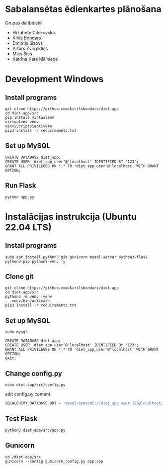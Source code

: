 # Sabalansētas ēdienkartes plānošana
Grupas dalībnieki:
- Elizabete Citskovska
- Kirils Bondars
- Dmitrijs Sizovs
- Artūrs Zvirgzdiņš
- Miks Šics
- Katrīna Kate Mālniece

# Development Windows
## Install programs
```console
git clone https://github.com/kirilsbondars/diet-app
cd diet-app/src
pip install virtualenv
virtualenv venv
venv\Scripts\activate
pip3 install -r requirements.txt
```
## Set up MySQL
```mysql
CREATE DATABASE diet_app;
CREATE USER 'diet_app_user'@'localhost' IDENTIFIED BY '123';
GRANT ALL PRIVILEGES ON *.* TO 'diet_app_user'@'localhost' WITH GRANT OPTION;
```

## Run Flask
```console
python app.py
```

# Instalācijas instrukcija (Ubuntu 22.04 LTS)
## Install programs
```console
sudo apt install python3 git gunicorn mysql-server python3-flask python3-pip python3-venv -y
```
## Clone git
```console
git clone https://github.com/kirilsbondars/diet-app
cd diet-app/src
python3 -m venv .venv
. .venv/bin/activate
pip3 install -r requirements.txt
```
## Set up MySQL
```console
sudo mysql
```
```mysql
CREATE DATABASE diet_app;
CREATE USER 'diet_app_user'@'localhost' IDENTIFIED BY '123';
GRANT ALL PRIVILEGES ON *.* TO 'diet_app_user'@'localhost' WITH GRANT OPTION;
exit;
```
## Change config.py
```console
nano diet-app/src/config.py
```
edit config.py content
```python
SQLALCHEMY_DATABASE_URI = 'mysql+pymysql://diet_app_user:123@localhost/diet_app'
```
## Test Flask
```console
python3 diet-app/src/app.py
```
## Gunicorn

```console
cd /diet-app/src
gunicorn --config gunicorn_config.py app:app
```

